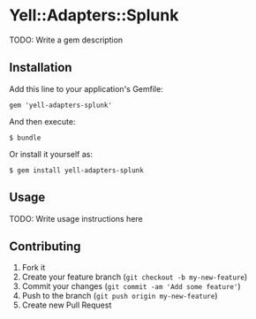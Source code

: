 # Yell::Adapters::Splunk

TODO: Write a gem description

## Installation

Add this line to your application's Gemfile:

    gem 'yell-adapters-splunk'

And then execute:

    $ bundle

Or install it yourself as:

    $ gem install yell-adapters-splunk

## Usage

TODO: Write usage instructions here

## Contributing

1. Fork it
2. Create your feature branch (`git checkout -b my-new-feature`)
3. Commit your changes (`git commit -am 'Add some feature'`)
4. Push to the branch (`git push origin my-new-feature`)
5. Create new Pull Request
